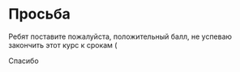 # Просьба 
Ребят поставите пожалуйста, положительный балл, не успеваю закончить этот курс к срокам (

Спасибо
